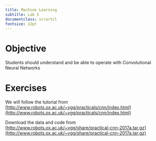 ```yaml
---
title: Machine Learning
subtitle: Lab 5
documentclass: scrartcl
fontsize: 12pt
---
```


# Objective

Students should understand and be able to operate with Convolutional Neural Networks

# Exercises

We will follow the tutorial from [http://www.robots.ox.ac.uk/~vgg/practicals/cnn/index.html](http://www.robots.ox.ac.uk/~vgg/practicals/cnn/index.html)

Download the data and code from [http://www.robots.ox.ac.uk/~vgg/share/practical-cnn-2017a.tar.gz](http://www.robots.ox.ac.uk/~vgg/share/practical-cnn-2017a.tar.gz)

